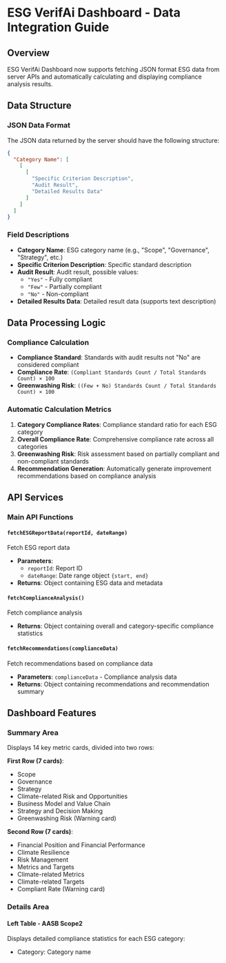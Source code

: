 # ESG VerifAi Dashboard - Data Integration Guide

## Overview

ESG VerifAi Dashboard now supports fetching JSON format ESG data from server APIs and automatically calculating and displaying compliance analysis results.

## Data Structure

### JSON Data Format

The JSON data returned by the server should have the following structure:

```json
{
  "Category Name": [
    [
      [
        "Specific Criterion Description",
        "Audit Result",
        "Detailed Results Data"
      ]
    ]
  ]
}
```

### Field Descriptions

- **Category Name**: ESG category name (e.g., "Scope", "Governance", "Strategy", etc.)
- **Specific Criterion Description**: Specific standard description
- **Audit Result**: Audit result, possible values:
  - `"Yes"` - Fully compliant
  - `"Few"` - Partially compliant
  - `"No"` - Non-compliant
- **Detailed Results Data**: Detailed result data (supports text description)

## Data Processing Logic

### Compliance Calculation

- **Compliance Standard**: Standards with audit results not "No" are considered compliant
- **Compliance Rate**: `(Compliant Standards Count / Total Standards Count) × 100`
- **Greenwashing Risk**: `((Few + No) Standards Count / Total Standards Count) × 100`

### Automatic Calculation Metrics

1. **Category Compliance Rates**: Compliance standard ratio for each ESG category
2. **Overall Compliance Rate**: Comprehensive compliance rate across all categories
3. **Greenwashing Risk**: Risk assessment based on partially compliant and non-compliant standards
4. **Recommendation Generation**: Automatically generate improvement recommendations based on compliance analysis

## API Services

### Main API Functions

#### `fetchESGReportData(reportId, dateRange)`
Fetch ESG report data
- **Parameters**:
  - `reportId`: Report ID
  - `dateRange`: Date range object `{start, end}`
- **Returns**: Object containing ESG data and metadata

#### `fetchComplianceAnalysis()`
Fetch compliance analysis
- **Returns**: Object containing overall and category-specific compliance statistics

#### `fetchRecommendations(complianceData)`
Fetch recommendations based on compliance data
- **Parameters**: `complianceData` - Compliance analysis data
- **Returns**: Object containing recommendations and recommendation summary

## Dashboard Features

### Summary Area

Displays 14 key metric cards, divided into two rows:

**First Row (7 cards)**:
- Scope
- Governance  
- Strategy
- Climate-related Risk and Opportunities
- Business Model and Value Chain
- Strategy and Decision Making
- Greenwashing Risk (Warning card)

**Second Row (7 cards)**:
- Financial Position and Financial Performance
- Climate Resilience
- Risk Management
- Metrics and Targets
- Climate-related Metrics
- Climate-related Targets
- Compliant Rate (Warning card)

### Details Area

#### Left Table - AASB Scope2
Displays detailed compliance statistics for each ESG category:
- Category: Category name 